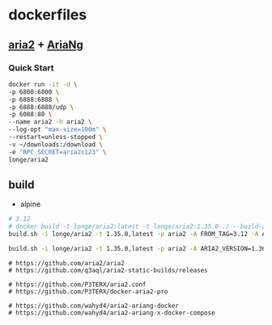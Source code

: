 # dockerfiles
## [aria2](https://github.com/aria2/aria2) + [AriaNg](https://github.com/mayswind/AriaNg)



### Quick Start

```bash
docker run -it -d \
-p 6800:6800 \
-p 6888:6888 \
-p 6888:6888/udp \
-p 6088:80 \
--name aria2 -h aria2 \
--log-opt "max-size=100m" \
--restart=unless-stopped \
-v ~/downloads:/download \
-e "RPC_SECRET=aria2c123" \
longe/aria2

```


## build

- alpine

```bash
# 3.12
# docker build -t longe/aria2:latest -t longe/aria2:1.35.0 ./ --build-arg ARIA2_VERSION=1.35.0
build.sh -i longe/aria2 -t 1.35.0,latest -p aria2 -A FROM_TAG=3.12 -A ARIA2_VERSION=1.35.0 -U build

build.sh -i longe/aria2 -t 1.35.0,latest -p aria2 -A ARIA2_VERSION=1.36.0 -A ARIANG_VERSION=1.2.3 -U build

```


```
# https://github.com/aria2/aria2
# https://github.com/q3aql/aria2-static-builds/releases

# https://github.com/P3TERX/aria2.conf
# https://github.com/P3TERX/docker-aria2-pro

# https://github.com/wahyd4/aria2-ariang-docker
# https://github.com/wahyd4/aria2-ariang-x-docker-compose

```
